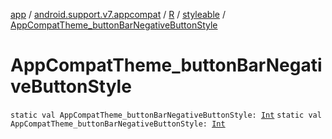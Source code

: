 [app](../../../index.md) / [android.support.v7.appcompat](../../index.md) / [R](../index.md) / [styleable](index.md) / [AppCompatTheme_buttonBarNegativeButtonStyle](.)

# AppCompatTheme_buttonBarNegativeButtonStyle

`static val AppCompatTheme_buttonBarNegativeButtonStyle: `[`Int`](https://kotlinlang.org/api/latest/jvm/stdlib/kotlin/-int/index.html)
`static val AppCompatTheme_buttonBarNegativeButtonStyle: `[`Int`](https://kotlinlang.org/api/latest/jvm/stdlib/kotlin/-int/index.html)